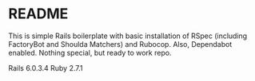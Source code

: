 # README

This is simple Rails boilerplate with basic installation of RSpec (including FactoryBot and Shoulda Matchers) and Rubocop.
Also, Dependabot enabled.
Nothing special, but ready to work repo.

Rails 6.0.3.4
Ruby 2.7.1
